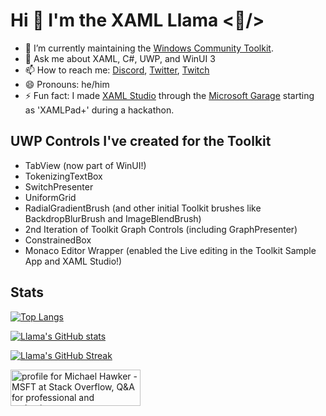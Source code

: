 # Hi 👋 I'm the XAML Llama <🦙/>

<!--
**michael-hawker/michael-hawker** is a ✨ _special_ ✨ repository because its `README.md` (this file) appears on your GitHub profile.

Here are some ideas to get you started:
- 🌱 I’m currently learning ...
- 👯 I’m looking to collaborate on ...
- 🤔 I’m looking for help with ... 
-->

- 🔭 I’m currently maintaining the [Windows Community Toolkit](https://aka.ms/windowstoolkit).
- 💬 Ask me about XAML, C#, UWP, and WinUI 3
- 📫 How to reach me: [Discord](https://discord.gg/zBA5aCn), [Twitter](https://twitter.com/XAMLLlama), [Twitch](https://twitch.tv/XAMLLlama)
- 😄 Pronouns: he/him
- ⚡ Fun fact: I made [XAML Studio](https://aka.ms/xamlstudio) through the [Microsoft Garage](https://www.microsoft.com/en-us/garage/profiles/xaml-studio/) starting as 'XAMLPad+' during a hackathon.

## UWP Controls I've created for the Toolkit

- TabView (now part of WinUI!)
- TokenizingTextBox
- SwitchPresenter
- UniformGrid
- RadialGradientBrush (and other initial Toolkit brushes like BackdropBlurBrush and ImageBlendBrush)
- 2nd Iteration of Toolkit Graph Controls (including GraphPresenter)
- ConstrainedBox
- Monaco Editor Wrapper (enabled the Live editing in the Toolkit Sample App and XAML Studio!)

## Stats

[![Top Langs](https://github-readme-stats.vercel.app/api/top-langs/?username=michael-hawker&layout=compact&theme=buefy)](https://github.com/anuraghazra/github-readme-stats)

[![Llama's GitHub stats](https://github-readme-stats.vercel.app/api?username=michael-hawker&show_icons=true&theme=buefy)](https://github.com/anuraghazra/github-readme-stats)

[![Llama's GitHub Streak](https://github-readme-streak-stats.herokuapp.com?user=michael-hawker&theme=buefy)](https://git.io/streak-stats)

<a href="https://stackoverflow.com/users/8798708/michael-hawker-msft"><img src="https://stackoverflow.com/users/flair/8798708.png" width="208" height="58" alt="profile for Michael Hawker - MSFT at Stack Overflow, Q&amp;A for professional and enthusiast programmers" title="profile for Michael Hawker - MSFT at Stack Overflow, Q&amp;A for professional and enthusiast programmers"></a>
